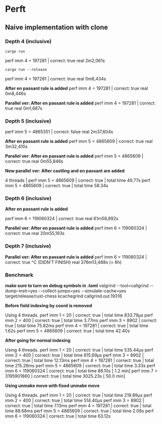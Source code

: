 # Perft

## Naive implementation with clone

### Depth 4 (inclusive)

`cargo run`

perf imm 4 = 197281 | correct: true
real    2m2,061s

`cargo run --release`

perf imm 4 = 197281 | correct: true
real    0m6,434s

**After en passant rule is added**
perf imm 4 = 197281 | correct: true
real	0m8,446s

**Parallel ver: After en passant rule is added**
perf imm 4 = 197281 | correct: true
real	0m1,687s

### Depth 5  (inclusive)

perf imm 5 = 4865351 | correct: false
real    2m37,604s

**After en passant rule is added**
perf imm 5 = 4865609 | correct: true
real	3m32,410s

**Parallel ver: After en passant rule is added**
perf imm 5 = 4865609 | correct: true
real	0m55,846s

**New parallel ver: After castling and en passant are added**

4 threads | perf imm 5 =    4865609 | correct: true | total time   49.77s
perf imm 5 =    4865609 | correct: true | total time   58.34s

### Depth 6  (inclusive)

**After en passant rule is added**

perf imm 6 = 119060324 | correct: true
real	61m58,892s

**Parallel ver: After en passant rule is added**
perf imm 6 = 119060324 | correct: true
real	20m55,193s

### Depth 7 (inclusive)

**Parallel ver: After en passant rule is added**
perf imm 6 = 119060324 | correct: true
^C (DIDN'T FINISH)
real	376m13,488s (= 6h)

### Benchmark

**make sure to turn on debug symbols in .toml**
valgrind --tool=callgrind --dump-instr=yes --collect-jumps=yes --simulate-cache=yes target/release/rust-chess
kcachegrind callgrind.out.19316

**Before field indexing by coord is removed**

Using 4 threads.
perf imm 1 =         20 | correct: true | total time 833.79µs
perf imm 2 =        400 | correct: true | total time   3.77ms
perf imm 3 =       8902 | correct: true | total time  75.82ms
perf imm 4 =     197281 | correct: true | total time    1.62s
perf imm 5 =    4865609 | correct: true | total time   42.40s

**After going for normal indexing**

Using 4 threads.
perf imm 1 =         20 | correct: true | total time 535.44µs
perf imm 2 =        400 | correct: true | total time 615.69µs
perf imm 3 =       8902 | correct: true | total time  12.13ms
perf imm 4 =     197281 | correct: true | total time 215.28ms
perf imm 5 =    4865609 | correct: true | total time    3.33s
perf imm 6 =  119060324 | correct: true | total time   86.10s   [  1.2 min]
perf imm 7 = 3195901860 | correct: true | total time 3025.23s   [ 50.0 min]

**Using unmake move with fixed unmake move**

Using 4 threads.
perf imm 1 =         20 | correct: true | total time 219.89µs
perf imm 2 =        400 | correct: true | total time 514.40µs
perf imm 3 =       8902 | correct: true | total time   7.13ms
perf imm 4 =     197281 | correct: true | total time  88.68ms
perf imm 5 =    4865609 | correct: true | total time    2.08s
perf imm 6 =  119060324 | correct: true | total time   63.12s
